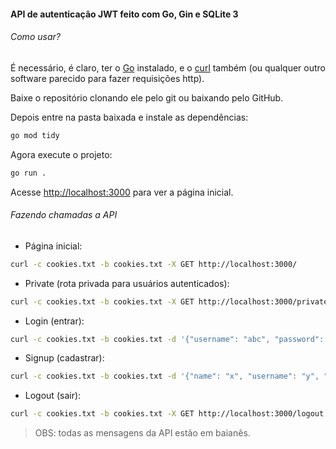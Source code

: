#### API de autenticação JWT feito com Go, Gin e SQLite 3

###### Como usar?

É necessário, é claro, ter o [Go](https://go.dev/) instalado, e o [curl](https://curl.se/) também (ou qualquer outro software parecido para fazer requisições http).

Baixe o repositório clonando ele pelo git ou baixando pelo GitHub.

Depois entre na pasta baixada e instale as dependências:
```sh
go mod tidy
```

Agora execute o projeto:
```sh
go run .
```

Acesse [http://localhost:3000](http://localhost:3000) para ver a página inicial.

###### Fazendo chamadas a API

- Página inicial:
```sh
curl -c cookies.txt -b cookies.txt -X GET http://localhost:3000/
```

- Private (rota privada para usuários autenticados):
```sh
curl -c cookies.txt -b cookies.txt -X GET http://localhost:3000/private
```

- Login (entrar):
```sh
curl -c cookies.txt -b cookies.txt -d '{"username": "abc", "password": "def"}' -X POST http://localhost:3000/login
```

- Signup (cadastrar):
```sh
curl -c cookies.txt -b cookies.txt -d '{"name": "x", "username": "y", "password": "z"}' -X POST http://localhost:3000/signup
```

- Logout (sair):
```sh
curl -c cookies.txt -b cookies.txt -X GET http://localhost:3000/logout
```

> OBS: todas as mensagens da API estão em baianês.
